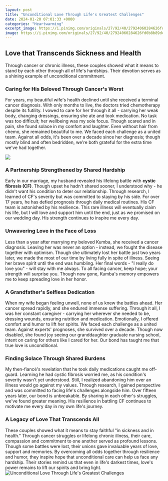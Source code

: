 ```yaml
---
layout: post
title: "Unconditional Love Through Life's Greatest Challenges"
date: 2024-01-20 07:01:33 +0000
categories: "Heartwarming"
excerpt_image: https://i.pinimg.com/originals/27/92/40/27924060284626fd0b8b89dc63bd598a.png
image: https://i.pinimg.com/originals/27/92/40/27924060284626fd0b8b89dc63bd598a.png
---
```


## Love that Transcends Sickness and Health
Through cancer or chronic illness, these couples showed what it means to stand by each other through all of life's hardships. Their devotion serves as a shining example of unconditional commitment.
### Caring for His Beloved Through Cancer's Worst 
For years, my beautiful wife's health declined until she received a terminal cancer diagnosis. With only months to live, the doctors tried chemotherapy despite its futility. I vowed to care for her through it all - carrying her weak body, changing dressings, ensuring she ate and took medication. No task was too difficult; her wellbeing was my sole focus. Though scared and in pain, she found solace in my comfort and laughter. Even without hair from chemo, she remained beautiful to me. We faced each challenge as a united team. Against all odds, it's been over a decade since her diagnosis; though mostly blind and often bedridden, we're both grateful for the extra time we've had together. 

![](https://beststatus4u.in/wp-content/uploads/2020/11/best-unconditional-love-quote-2.jpg)
### A Partnership Strengthened by Shared Hardship
Early in our marriage, my husband revealed his lifelong battle with **cystic fibrosis (CF)**. Though upset he hadn't shared sooner, I understood why - he didn't want his condition to deter our relationship. Through research, I learned of CF's severity but was committed to staying by his side. For over 17 years, he has defied prognosis through daily medical routines. His CF team is astonished by his resilience. This rare illness will eventually claim his life, but I will love and support him until the end, just as we promised on our wedding day. His strength continues to inspire me every day.
### Unwavering Love in the Face of Loss  
Less than a year after marrying my beloved Kumba, she received a cancer diagnosis. Leaving her was never an option - instead, we fought the disease together with optimism. Though she ultimately lost her battle just two years later, we made the most of our time by living fully in spite of illness. Seeing her brave spirit until the end was humbling. Her final words - "I really do love you" - will stay with me always. To all facing cancer, keep hope; your strength will surprise you. Though now gone, Kumba's memory empowers me to keep spreading love in her honor.
### A Grandfather's Selfless Dedication  
When my wife began feeling unwell, none of us knew the battles ahead. Her cancer spread rapidly, and she endured immense suffering. Through it all, I was her constant caregiver - carrying her wherever she needed to be, dressing wounds, ensuring nutrition and medication. Emotionally, I offered comfort and humor to lift her spirits. We faced each challenge as a united team. Against experts' prognoses, she survived over a decade. Though now disabled, she found joy seeing our granddaughter graduate nursing school, intent on caring for others like I cared for her. Our bond has taught me that true love is unconditional.
### Finding Solace Through Shared Burdens 
My then-fiancé's revelation that he took daily medications caught me off-guard. Learning he had cystic fibrosis worried me, as his condition's severity wasn't yet understood. Still, I realized abandoning him over an illness would go against my values. Through research, I gained perspective and was committed to facing life's challenges alongside him. Over fifteen years later, our bond is unbreakable. By sharing in each other's struggles, we've found greater meaning. His resilience in battling CF continues to motivate me every day in my own life's journey.
### A Legacy of Love That Transcends All
These couples showed what it means to stay faithful "in sickness and in health." Through cancer struggles or lifelong chronic illness, their care, compassion and commitment to one another served as profound lessons. Though some battles were lost, their unions gave invaluable years of love, support and memories. By overcoming all odds together through resilience and humor, they inspire hope that unconditional care can help us face any hardship. Their stories remind us that even in life's darkest times, love's power remains to lift our spirits and bring light.
![Unconditional Love Through Life's Greatest Challenges](https://i.pinimg.com/originals/27/92/40/27924060284626fd0b8b89dc63bd598a.png)